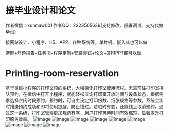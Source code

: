 # 接毕业设计和论文
作者微信：xunmaw001  作者QQ：2223505639(支持修改、部署调试、支持代做毕设)

接网站设计、小程序、H5、APP、各种系统等，单片机、嵌入式也可以做

选题+开题报告+任务书+程序定制+安装测试+论文+答辩PPT都可以做
# Printing-room-reservation
基于微信小程序的打印室预约系统，大幅简化打印室使用流程。无需前往打印室排队预约，在微信中打开小程序，就能轻松查询打印室开放时间与设备状态，根据需求选择空闲时段预约。预约时，可自主设定打印份数、纸张规格等参数。系统会实时推送预约成功和即将使用提醒，防止错过。若临时有变，还能线上取消预约。通过这一系统，打印室管理更加规范有序，用户打印等待时间有效缩短，显著提升打印服务效率。 
![image](https://github.com/user-attachments/assets/4abd1450-0c6e-40c6-bc9f-58a40b699bc9)
![image](https://github.com/user-attachments/assets/2d4b38e6-ea77-442f-930e-e0e1b777451c)
![image](https://github.com/user-attachments/assets/8d85f96b-3810-42eb-8ceb-e33717819acd)
![image](https://github.com/user-attachments/assets/8d9554e9-8e6d-48bb-9a6d-7ae35495cbad)
![image](https://github.com/user-attachments/assets/a2f9d3ab-63e1-43d0-9b31-6a5db03dc0e9)
![image](https://github.com/user-attachments/assets/d9d5113a-9bdc-4955-b67b-c888caa18042)
![image](https://github.com/user-attachments/assets/210fe15d-1d87-4692-aefa-b15c98e5422f)
![image](https://github.com/user-attachments/assets/99a380af-7072-4400-bb1a-1bf07029829c)
![image](https://github.com/user-attachments/assets/9db2f936-8da1-49dd-87b5-67b561abe5bd)
